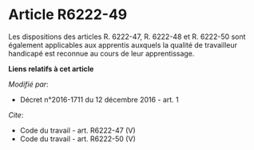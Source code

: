 # Article R6222-49

Les dispositions des articles R. 6222-47, R. 6222-48 et R. 6222-50 sont également applicables aux apprentis auxquels la
qualité de travailleur handicapé est reconnue au cours de leur apprentissage.

**Liens relatifs à cet article**

_Modifié par_:

  - Décret n°2016-1711 du 12 décembre 2016 - art. 1

_Cite_:

  - Code du travail - art. R6222-47 (V)
  - Code du travail - art. R6222-50 (V)
